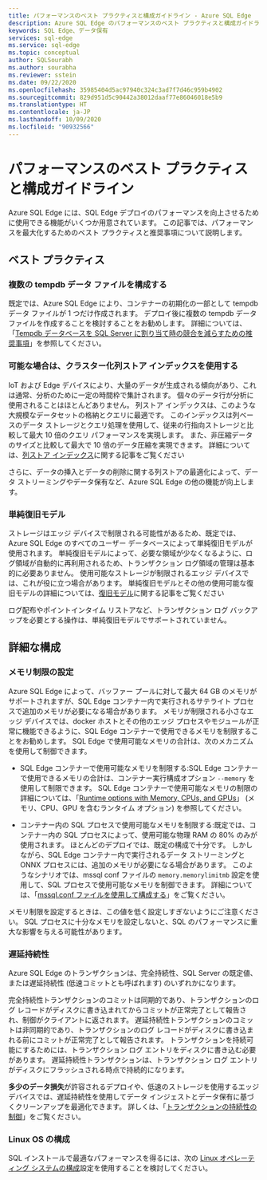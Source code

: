 ```yaml
---
title: パフォーマンスのベスト プラクティスと構成ガイドライン - Azure SQL Edge
description: Azure SQL Edge のパフォーマンスのベスト プラクティスと構成ガイドラインについて説明します。
keywords: SQL Edge、データ保有
services: sql-edge
ms.service: sql-edge
ms.topic: conceptual
author: SQLSourabh
ms.author: sourabha
ms.reviewer: sstein
ms.date: 09/22/2020
ms.openlocfilehash: 35985404d5ac97940c324c3ad7f7d46c959b4902
ms.sourcegitcommit: 829d951d5c90442a38012daaf77e86046018e5b9
ms.translationtype: HT
ms.contentlocale: ja-JP
ms.lasthandoff: 10/09/2020
ms.locfileid: "90932566"
---
```

# <a name="performance-best-practices-and-configuration-guidelines"></a>パフォーマンスのベスト プラクティスと構成ガイドライン

Azure SQL Edge には、SQL Edge デプロイのパフォーマンスを向上させるために使用できる機能がいくつか用意されています。 この記事では、パフォーマンスを最大化するためのベスト プラクティスと推奨事項について説明します。 

## <a name="best-practices"></a>ベスト プラクティス 

### <a name="configure-multiple-tempdb-data-files"></a>複数の tempdb データ ファイルを構成する

既定では、Azure SQL Edge により、コンテナーの初期化の一部として tempdb データ ファイルが 1 つだけ作成されます。 デプロイ後に複数の tempdb データ ファイルを作成することを検討することをお勧めします。 詳細については、「[Tempdb データベースを SQL Server に割り当て時の競合を減らすための推奨事項](https://support.microsoft.com/help/2154845/recommendations-to-reduce-allocation-contention-in-sql-server-tempdb-d)」を参照してください。

### <a name="use-clustered-columnstore-indexes-where-possible"></a>可能な場合は、クラスター化列ストア インデックスを使用する

IoT および Edge デバイスにより、大量のデータが生成される傾向があり、これは通常、分析のために一定の時間枠で集計されます。 個々のデータ行が分析に使用されることはほとんどありません。 列ストア インデックスは、このような大規模なデータセットの格納とクエリに最適です。 このインデックスは列ベースのデータ ストレージとクエリ処理を使用して、従来の行指向ストレージと比較して最大 10 倍のクエリ パフォーマンスを実現します。 また、非圧縮データのサイズと比較して最大で 10 倍のデータ圧縮を実現できます。 詳細については、[列ストア インデックス](https://docs.microsoft.com/sql/relational-databases/indexes/columnstore-indexes-overview)に関する記事をご覧ください

さらに、データの挿入とデータの削除に関する列ストアの最適化によって、データ ストリーミングやデータ保有など、Azure SQL Edge の他の機能が向上します。 

### <a name="simple-recovery-model"></a>単純復旧モデル

ストレージはエッジ デバイスで制限される可能性があるため、既定では、Azure SQL Edge のすべてのユーザー データベースによって単純復旧モデルが使用されます。 単純復旧モデルによって、必要な領域が少なくなるように、ログ領域が自動的に再利用されるため、トランザクション ログ領域の管理は基本的に必要ありません。 使用可能なストレージが制限されるエッジ デバイスでは、これが役に立つ場合があります。 単純復旧モデルとその他の使用可能な復旧モデルの詳細については、[復旧モデル](https://docs.microsoft.com/sql/relational-databases/backup-restore/recovery-models-sql-server)に関する記事をご覧ください

ログ配布やポイントインタイム リストアなど、トランザクション ログ バックアップを必要とする操作は、単純復旧モデルでサポートされていません。  

## <a name="advanced-configuration"></a>詳細な構成 

### <a name="setting-memory-limits"></a>メモリ制限の設定

Azure SQL Edge によって、バッファー プールに対して最大 64 GB のメモリがサポートされますが、SQL Edge コンテナー内で実行されるサテライト プロセスで追加のメモリが必要になる場合があります。 メモリが制限される小さなエッジ デバイスでは、docker ホストとその他のエッジ プロセスやモジュールが正常に機能できるように、SQL Edge コンテナーで使用できるメモリを制限することをお勧めします。 SQL Edge で使用可能なメモリの合計は、次のメカニズムを使用して制御できます。 

- SQL Edge コンテナーで使用可能なメモリを制限する:SQL Edge コンテナーで使用できるメモリの合計は、コンテナー実行構成オプション `--memory` を使用して制限できます。 SQL Edge コンテナーで使用可能なメモリの制限の詳細については、「[Runtime options with Memory, CPUs, and GPUs](https://docs.docker.com/config/containers/resource_constraints/)」 (メモリ、CPU、GPU を含むランタイム オプション) を参照してください。

- コンテナー内の SQL プロセスで使用可能なメモリを制限する:既定では、コンテナー内の SQL プロセスによって、使用可能な物理 RAM の 80% のみが使用されます。 ほとんどのデプロイでは、既定の構成で十分です。 しかしながら、SQL Edge コンテナー内で実行されるデータ ストリーミングと ONNX プロセスには、追加のメモリが必要になる場合があります。 このようなシナリオでは、mssql conf ファイルの `memory.memorylimitmb` 設定を使用して、SQL プロセスで使用可能なメモリを制御できます。 詳細については、「[mssql.conf ファイルを使用して構成する](configure.md#configure-by-using-an-mssqlconf-file)」をご覧ください。

メモリ制限を設定するときは、この値を低く設定しすぎないようにご注意ください。 SQL プロセスに十分なメモリを設定しないと、SQL のパフォーマンスに重大な影響を与える可能性があります。

### <a name="delayed-durability"></a>遅延持続性

Azure SQL Edge のトランザクションは、完全持続性、SQL Server の既定値、または遅延持続性 (低速コミットとも呼ばれます) のいずれかになります。

完全持続性トランザクションのコミットは同期的であり、トランザクションのログ レコードがディスクに書き込まれてからコミットが正常完了として報告され、制御がクライアントに返されます。 遅延持続性トランザクションのコミットは非同期的であり、トランザクションのログ レコードがディスクに書き込まれる前にコミットが正常完了として報告されます。 トランザクションを持続可能にするためには、トランザクション ログ エントリをディスクに書き込む必要があります。 遅延持続性トランザクションは、トランザクション ログ エントリがディスクにフラッシュされる時点で持続的になります。 

**多少のデータ損失**が許容されるデプロイや、低速のストレージを使用するエッジ デバイスでは、遅延持続性を使用してデータ インジェストとデータ保有に基づくクリーンアップを最適化できます。 詳しくは、「[トランザクションの持続性の制御](https://docs.microsoft.com/sql/relational-databases/logs/control-transaction-durability)」をご覧ください。


### <a name="linux-os-configurations"></a>Linux OS の構成 

SQL インストールで最適なパフォーマンスを得るには、次の [Linux オペレーティング システムの構成](https://docs.microsoft.com/sql/linux/sql-server-linux-performance-best-practices#linux-os-configuration)設定を使用することを検討してください。








